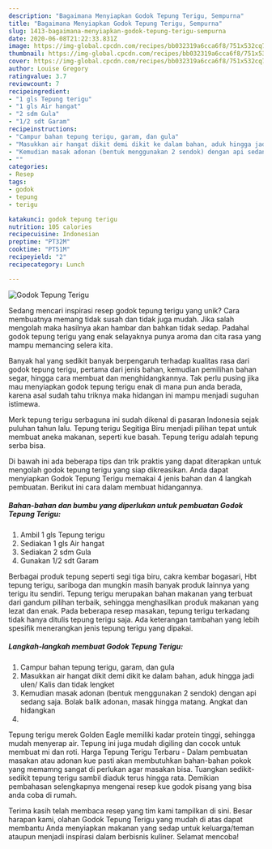 ```yaml
---
description: "Bagaimana Menyiapkan Godok Tepung Terigu, Sempurna"
title: "Bagaimana Menyiapkan Godok Tepung Terigu, Sempurna"
slug: 1413-bagaimana-menyiapkan-godok-tepung-terigu-sempurna
date: 2020-06-08T21:22:33.831Z
image: https://img-global.cpcdn.com/recipes/bb032319a6cca6f8/751x532cq70/godok-tepung-terigu-foto-resep-utama.jpg
thumbnail: https://img-global.cpcdn.com/recipes/bb032319a6cca6f8/751x532cq70/godok-tepung-terigu-foto-resep-utama.jpg
cover: https://img-global.cpcdn.com/recipes/bb032319a6cca6f8/751x532cq70/godok-tepung-terigu-foto-resep-utama.jpg
author: Louise Gregory
ratingvalue: 3.7
reviewcount: 7
recipeingredient:
- "1 gls Tepung terigu"
- "1 gls Air hangat"
- "2 sdm Gula"
- "1/2 sdt Garam"
recipeinstructions:
- "Campur bahan tepung terigu, garam, dan gula"
- "Masukkan air hangat dikit demi dikit ke dalam bahan, aduk hingga jadi ulen/ Kalis dan tidak lengket"
- "Kemudian masak adonan (bentuk menggunakan 2 sendok) dengan api sedang saja. Bolak balik adonan, masak hingga matang. Angkat dan hidangkan"
- ""
categories:
- Resep
tags:
- godok
- tepung
- terigu

katakunci: godok tepung terigu 
nutrition: 105 calories
recipecuisine: Indonesian
preptime: "PT32M"
cooktime: "PT51M"
recipeyield: "2"
recipecategory: Lunch

---
```



![Godok Tepung Terigu](https://img-global.cpcdn.com/recipes/bb032319a6cca6f8/751x532cq70/godok-tepung-terigu-foto-resep-utama.jpg)

Sedang mencari inspirasi resep godok tepung terigu yang unik? Cara membuatnya memang tidak susah dan tidak juga mudah. Jika salah mengolah maka hasilnya akan hambar dan bahkan tidak sedap. Padahal godok tepung terigu yang enak selayaknya punya aroma dan cita rasa yang mampu memancing selera kita.

Banyak hal yang sedikit banyak berpengaruh terhadap kualitas rasa dari godok tepung terigu, pertama dari jenis bahan, kemudian pemilihan bahan segar, hingga cara membuat dan menghidangkannya. Tak perlu pusing jika mau menyiapkan godok tepung terigu enak di mana pun anda berada, karena asal sudah tahu triknya maka hidangan ini mampu menjadi suguhan istimewa.

Merk tepung terigu serbaguna ini sudah dikenal di pasaran Indonesia sejak puluhan tahun lalu. Tepung terigu Segitiga Biru menjadi pilihan tepat untuk membuat aneka makanan, seperti kue basah. Tepung terigu adalah tepung serba bisa.


Di bawah ini ada beberapa tips dan trik praktis yang dapat diterapkan untuk mengolah godok tepung terigu yang siap dikreasikan. Anda dapat menyiapkan Godok Tepung Terigu memakai 4 jenis bahan dan 4 langkah pembuatan. Berikut ini cara dalam membuat hidangannya.

<!--inarticleads1-->

##### Bahan-bahan dan bumbu yang diperlukan untuk pembuatan Godok Tepung Terigu:

1. Ambil 1 gls Tepung terigu
1. Sediakan 1 gls Air hangat
1. Sediakan 2 sdm Gula
1. Gunakan 1/2 sdt Garam


Berbagai produk tepung seperti segi tiga biru, cakra kembar bogasari, Hbt tepung terigu, sariboga dan mungkin masih banyak produk lainnya yang terigu itu sendiri. Tepung terigu merupakan bahan makanan yang terbuat dari gandum pilihan terbaik, sehingga menghasilkan produk makanan yang lezat dan enak. Pada beberapa resep masakan, tepung terigu terkadang tidak hanya ditulis tepung terigu saja. Ada keterangan tambahan yang lebih spesifik menerangkan jenis tepung terigu yang dipakai. 

<!--inarticleads2-->

##### Langkah-langkah membuat Godok Tepung Terigu:

1. Campur bahan tepung terigu, garam, dan gula
1. Masukkan air hangat dikit demi dikit ke dalam bahan, aduk hingga jadi ulen/ Kalis dan tidak lengket
1. Kemudian masak adonan (bentuk menggunakan 2 sendok) dengan api sedang saja. Bolak balik adonan, masak hingga matang. Angkat dan hidangkan
1. 


Tepung terigu merek Golden Eagle memiliki kadar protein tinggi, sehingga mudah menyerap air. Tepung ini juga mudah digiling dan cocok untuk membuat mi dan roti. Harga Tepung Terigu Terbaru - Dalam pembuatan masakan atau adonan kue pasti akan membutuhkan bahan-bahan pokok yang memamng sangat di perlukan agar masakan bisa. Tuangkan sedikit-sedikit tepung terigu sambil diaduk terus hingga rata. Demikian pembahasan selengkapnya mengenai resep kue godok pisang yang bisa anda coba di rumah. 

Terima kasih telah membaca resep yang tim kami tampilkan di sini. Besar harapan kami, olahan Godok Tepung Terigu yang mudah di atas dapat membantu Anda menyiapkan makanan yang sedap untuk keluarga/teman ataupun menjadi inspirasi dalam berbisnis kuliner. Selamat mencoba!
